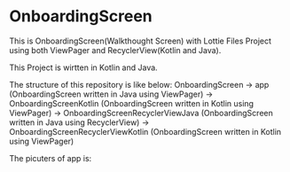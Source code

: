 # OnboardingScreen
This is OnboardingScreen(Walkthought Screen) with Lottie Files Project using both ViewPager and RecyclerView(Kotlin and Java).

This Project is wirtten in Kotlin and Java.

The structure of this repository is like below:
OnboardingScreen -> app (OnboardingScreen written in Java using ViewPager)
                 -> OnboardingScreenKotlin (OnboardingScreen written in Kotlin using ViewPager)
                 -> OnboardingScreenRecyclerViewJava (OnboardingScreen written in Java using RecyclerView)
                 -> OnboardingScreenRecyclerViewKotlin (OnboardingScreen written in Kotlin using ViewPager)

The picuters of app is:
